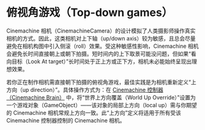 # 俯视角游戏（Top-down games）

Cinemachine 相机（CinemachineCamera）的设计模拟了人类摄影师操作真实相机的方式。因此，这类相机对上下轴（up/down axis）较为敏感，且总会尽量避免在相机构图中引入侧滚（roll）效果。受这种敏感性影响，Cinemachine 相机会避免长时间直接朝上或朝下拍摄。短时间内的上下取景可能没问题，但如果“看向目标（Look At target）”长时间处于正上方或正下方，相机未必能始终呈现出理想效果。

若你正在制作相机需直接朝下拍摄的俯视角游戏，最佳实践是为相机重新定义“上方向（up direction）”。具体操作方式为：在 [Cinemachine 控制器（Cinemachine Brain）](CinemachineBrain.md) 中，将“世界上方向覆盖（World Up Override）”设置为一个游戏对象（GameObject）——该对象的局部上方向（local up）需与你期望的 Cinemachine 相机常规上方向一致。此“上方向”定义将适用于所有受该 Cinemachine 控制器控制的 Cinemachine 相机。